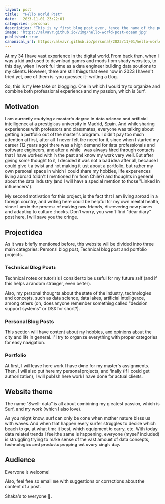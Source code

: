 ```yaml
---
layout: post
title:  "Hello World Post"
date:   2023-11-01 23:22:01
categories: personal
description: "This is my first blog post ever, hence the name of the post"
image: 'https://alvavr.github.io//img/hello-world-post-ocean.jpg'
published: true
canonical_url: https://alvavr.github.io/personal/2023/11/01/hello-world-post.html
---
```


At my 34 I have vast experience in the digital world. From back then, when I was a kid and used to download games and mods from shady websites, to this day, when I work full time as a data engineer building data solutions to my clients. However, there are still things that even now in 2023 I haven't tried yet, one of them is -you guessed it- writing a blog. 

So, this is my ~~late~~ take on blogging. One in which I would try to organize and combine both professional experience and my passion, which is Surf.

## Motivation
I am currently studying a master's degree in data science and artificial intelligence at a prestigious university in Madrid, Spain. And while sharing experiences with professors and classmates, everyone was talking about getting a portfolio out of the master's program. I didn't pay too much attention at first, after all, I never felt the need for it, since when I started my career (12 years ago) there was a high demand for data professionals and software engineers, and after a while I was always hired through contacts that I have worked with in the past and know my work very well. But after giving some thought to it, I decided it was not a bad idea after all, because I could give it a twist and not making it just about a portfolio, but rather my own personal space in which I could share my hobbies, life experiences living abroad (didn't I mentioned I'm from Chile?) and thoughts in general about the data industry (and I will have a special mention to those "Linked In influencers").

My second motivation for this project, is the fact that I am living abroad in a foreign country, and writing here could be helpful for my own mental health, since I am in the process of making new friends, discovering new places and adapting to culture shocks. Don't worry, you won't find "dear diary" post here, I will save you the cringe.

## Project idea
As it was briefly mentioned before, this website will be divided intro three main categories: Personal blog post, Technical blog post and portfolio projects.

### Technical Blog Posts
Technical notes or tutorials I consider to be useful for my future self (and if this helps a random stranger, even better).

Also, my personal thoughts about the state of the industry, technologies and concepts, such as data science, data lakes, artificial intelligence, among others (oh, does anyone remember something called "decision support systems" or DSS for short?). 

### Personal Blog Posts
This section will have content about my hobbies, and opinions about the city and life in general. I'll try to organize everything with proper categories for easy navigation.

### Portfolio
At first, I will leave here work I have done for my master's assignments. Then, I will also put here my personal projects, and finally (if I could get authorization), I will publish here work I have done for actual clients.

## Website theme
The name "Swell: data" is all about combining my greatest passion, which is Surf, and my work (which I also love).

As you might know, surf can only be done when mother nature bless us with waves. And when that happen every surfer struggles to decide which beach to go, at what time it best, which equipment to carry, etc. With today data related trends I feel the same is happening, everyone (myself included) is struggling trying to make sense of the vast amount of data concepts, technologies and products popping out every single day.  

## Audience
Everyone is welcome! 

Also, feel free so email me with suggestions or corrections about the content of a post.

Shaka's to everyone 🤙.